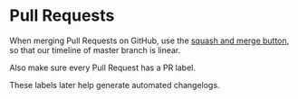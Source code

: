# Pull Requests

When merging Pull Requests on GitHub, use the [squash and merge button][1], so that our timeline of master branch is linear.

Also make sure every Pull Request has a PR label.

These labels later help generate automated changelogs.

[1]: https://github.com/blog/2141-squash-your-commits

